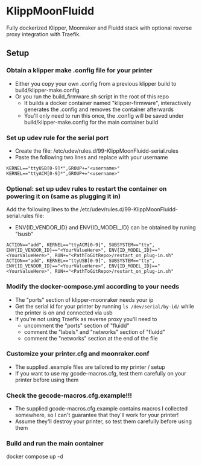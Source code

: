 # KlippMoonFluidd

Fully dockerized Klipper, Moonraker and Fluidd stack with optional reverse proxy integration with Traefik.


## Setup

### Obtain a klipper make .config file for your printer
- Either you copy your own .config from a previous klipper build to build/klipper-make.config
- Or you run the build_firmware.sh script in the root of this repo
    - It builds a docker container named "klipper-firmware", interactively generates the .config and removes the container afterwards
    - You'll only need to run this once, the .config will be saved under build/klipper-make.config for the main container build

### Set up udev rule for the serial port
- Create the file: /etc/udev/rules.d/99-KlippMoonFluidd-serial.rules
- Paste the following two lines and replace <usename> with your username

```
KERNEL=="ttyUSB[0-9]*",GROUP+="<username>"
KERNEL=="ttyACM[0-9]*",GROUP+="<username>"
```

### Optional: set up udev rules to restart the container on powering it on (same as plugging it in)
Add the following lines to the /etc/udev/rules.d/99-KlippMoonFluidd-serial.rules file:
- ENV{ID_VENDOR_ID} and ENV{ID_MODEL_ID} can be obtained by runing "lsusb"

```
ACTION=="add", KERNEL=="ttyACM[0-9]", SUBSYSTEM=="tty", ENV{ID_VENDOR_ID}=="<YourValueHere>", ENV{ID_MODEL_ID}=="<YourValueHere>", RUN+="<PathToGitRepo>/restart_on_plug-in.sh"
ACTION=="add", KERNEL=="ttyUSB[0-9]", SUBSYSTEM=="tty", ENV{ID_VENDOR_ID}=="<YourValueHere>", ENV{ID_MODEL_ID}=="<YourValueHere>", RUN+="<PathToGitRepo>/restart_on_plug-in.sh"
```

### Modify the docker-compose.yml according to your needs
- The "ports" section of klipper-moonraker needs your ip
- Get the serial id for your printer by running ```ls /dev/serial/by-id/``` while the printer is on and connected via usb
- If you're not using Traefik as reverse proxy you'll need to
    - uncomment the "ports" section of "fluidd"
    - comment the "labels" and "networks" section of "fluidd"
    - comment the "networks" section at the end of the file


### Customize your printer.cfg and moonraker.conf
- The supplied .example files are tailored to my printer / setup
- If you want to use my gcode-macros.cfg, test them carefully on your printer before using them


### Check the gecode-macros.cfg.example!!!
- The supplied gcode-macros.cfg.example contains macros I collected somewhere, so I can't guarantee that they'll work for your printer!
- Assume they'll destroy your printer, so test them carefully before using them


### Build and run the main container
docker compose up -d
